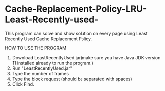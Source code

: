 # Cache-Replacement-Policy-LRU-Least-Recently-used-
This program can solve and show solution on every page using Least Recently Used Cache Replacement Policy.

HOW TO USE THE PROGRAM
1. Download LeastRecentlyUsed.jar(make sure you have Java JDK version 11 installed already to run the program.)
2. Run "LeastRecentlyUsed.jar" 
3. Type the number of frames
4. Type the block request (should be separated with spaces)
5. Click Find.
